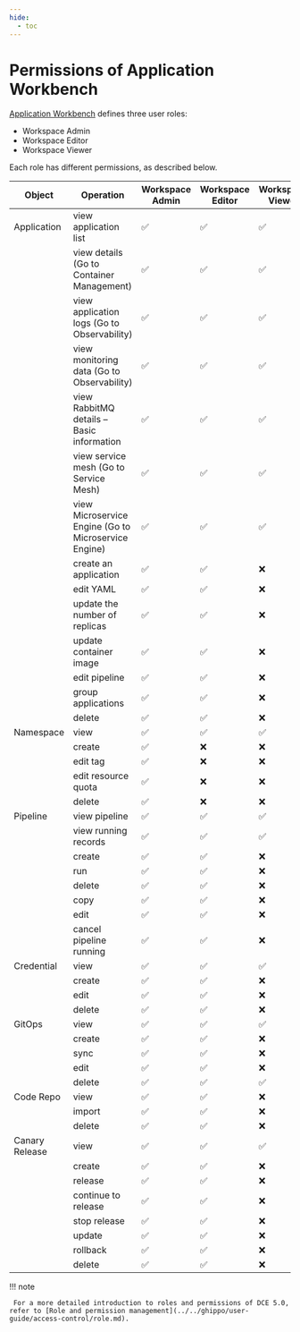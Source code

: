 ```yaml
---
hide:
  - toc
---
```


# Permissions of Application Workbench

[Application Workbench](./what.md) defines three user roles:

- Workspace Admin
- Workspace Editor
- Workspace Viewer

Each role has different permissions, as described below.

<!--
Permissions are indicated with `✅` for granted access and `❌` for denied access.
-->

| Object |Operation| Workspace Admin | Workspace Editor | Workspace Viewer |
| -------- | ---------------------------------- | --------------- | ---------------- | ---------------- |
| Application     |view application list| ✅         | ✅          | ✅          |
|          |view details (Go to Container Management)| ✅         | ✅          | ✅          |
|          |view application logs (Go to Observability)| ✅         | ✅          | ✅          |
|          |view monitoring data (Go to Observability)| ✅         | ✅          | ✅          |
|          |view RabbitMQ details – Basic information| ✅         | ✅          | ✅          |
|          |view service mesh (Go to Service Mesh)| ✅         | ✅          | ✅          |
|          |view Microservice Engine (Go to Microservice Engine)| ✅         | ✅          | ✅          |
|          |create an application| ✅         | ✅          | ❌         |
|          |edit YAML| ✅         | ✅          | ❌         |
|          |update the number of replicas| ✅         | ✅          | ❌         |
|          |update container image| ✅         | ✅          | ❌         |
|          |edit pipeline| ✅         | ✅          | ❌         |
|          |group applications| ✅         | ✅          | ❌         |
|          |delete| ✅         | ✅          | ❌         |
| Namespace |view| ✅         | ✅          | ✅          |
|          |create| ✅         | ❌         | ❌         |
|          |edit tag| ✅         | ❌         | ❌         |
|          |edit resource quota| ✅         | ❌         | ❌         |
|          |delete| ✅         | ❌         | ❌         |
| Pipeline |view pipeline| ✅         | ✅          | ✅          |
|          |view running records| ✅         | ✅          | ✅          |
|          |create| ✅         | ✅          | ❌         |
|          |run| ✅         | ✅          | ❌         |
|          |delete| ✅         | ✅          | ❌         |
|          |copy| ✅         | ✅          | ❌         |
|          |edit| ✅         | ✅          | ❌         |
|          |cancel pipeline running| ✅         | ✅          | ❌         |
| Credential |view| ✅         | ✅          | ✅          |
|          |create| ✅         | ✅          | ❌         |
|          |edit| ✅         | ✅          | ❌         |
|          |delete| ✅         | ✅          | ❌         |
| GitOps |view| ✅         | ✅          | ✅          |
|          |create| ✅         | ✅          | ❌         |
|          |sync| ✅         | ✅          | ❌         |
|          |edit| ✅         | ✅          | ❌         |
|          |delete| ✅         | ✅          | ✅          |
| Code Repo |view| ✅         | ✅          | ❌         |
|          |import| ✅         | ✅          | ❌         |
|          |delete| ✅         | ✅          | ❌         |
| Canary Release |view| ✅         | ✅          | ✅          |
|          |create| ✅         | ✅          | ❌         |
|          |release| ✅         | ✅          | ❌         |
|          |continue to release| ✅         | ✅          | ❌         |
|          |stop release| ✅         | ✅          | ❌         |
|          |update| ✅         | ✅          | ❌         |
|          |rollback| ✅         | ✅          | ❌         |
|          |delete| ✅         | ✅          | ❌         |

!!! note

     For a more detailed introduction to roles and permissions of DCE 5.0, refer to [Role and permission management](../../ghippo/user-guide/access-control/role.md).
